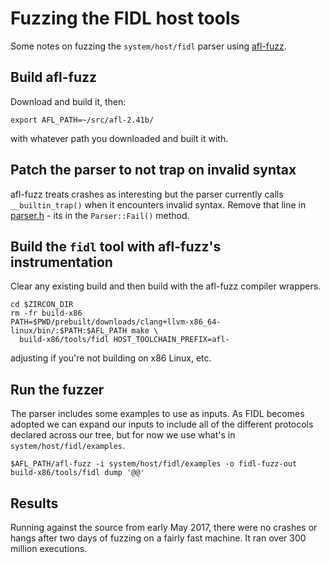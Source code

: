 # Fuzzing the FIDL host tools

Some notes on fuzzing the `system/host/fidl` parser using
[afl-fuzz](http://lcamtuf.coredump.cx/afl/).

## Build afl-fuzz

Download and build it, then:
```
export AFL_PATH=~/src/afl-2.41b/
```
with whatever path you downloaded and built it with.

## Patch the parser to not trap on invalid syntax

afl-fuzz treats crashes as interesting but the parser currently calls `__builtin_trap()`
when it encounters invalid syntax.
Remove that line in [parser.h](../system/host/fidl/parser.h) - its in the `Parser::Fail()` method.

## Build the `fidl` tool with afl-fuzz's instrumentation

Clear any existing build and then build with the afl-fuzz compiler wrappers.

```
cd $ZIRCON_DIR
rm -fr build-x86
PATH=$PWD/prebuilt/downloads/clang+llvm-x86_64-linux/bin/:$PATH:$AFL_PATH make \
  build-x86/tools/fidl HOST_TOOLCHAIN_PREFIX=afl-
```
adjusting if you're not building on x86 Linux, etc.

## Run the fuzzer

The parser includes some examples to use as inputs.
As FIDL becomes adopted we can expand our inputs to include all of the different protocols
declared across our tree, but for now we use what's in `system/host/fidl/examples`.

```
$AFL_PATH/afl-fuzz -i system/host/fidl/examples -o fidl-fuzz-out build-x86/tools/fidl dump '@@'
```

## Results

Running against the source from early May 2017, there were no crashes or hangs after two days
of fuzzing on a fairly fast machine. It ran over 300 million executions.
